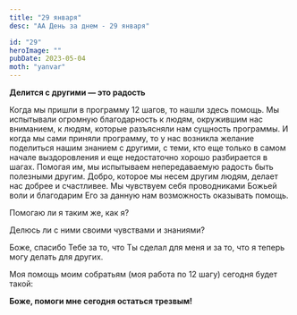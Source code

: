 ```yaml
---
title: "29 января"
desc: "АА День за днем - 29 января"

id: "29"
heroImage: ""
pubDate: 2023-05-04
moth: "yanvar"
---
```


**Делится с другими — это радость**

Когда мы пришли в программу 12 шагов, то нашли здесь помощь. Мы испытывали
огромную благодарность к людям, окружившим нас вниманием, к людям, которые
разъясняли нам сущность программы. И когда мы сами приняли программу, то у нас
возникла желание поделиться нашим знанием с другими, с теми, кто еще только в
самом начале выздоровления и еще недостаточно хорошо разбирается в шагах.
Помогая им, мы испытываем непередаваемую радость быть полезными другим. Добро,
которое мы несем другим людям, делает нас добрее и счастливее. Мы чувствуем
себя проводниками Божьей воли и благодарим Его за данную нам возможность
оказывать помощь.

Помогаю ли я таким же, как я?

Делюсь ли с ними своими чувствами и знаниями?

Боже, спасибо Тебе за то, что Ты сделал для меня и за то, что я теперь могу
делать для других.

Моя помощь моим собратьям (моя работа по 12 шагу) сегодня будет такой:

**Боже, помоги мне сегодня остаться трезвым!**
